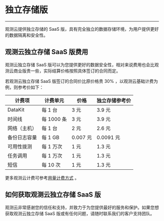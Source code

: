 # 独立存储版
---

观测云提供独立存储的 SaaS 版，具有完全独立的数据存储环境，为用户提供更好的数据隔离和安全性。

## 观测云独立存储 SaaS 版费用

观测云独立存储 SaaS 版可以为您提供更好的数据安全性，相对来说费用也会比观测云商业版贵一些，实际结算价格按照具体签订的合同而定。

若观测云独立存储 SaaS 版签订的合同价比原价格贵 30% ，以观测云基础计费为例，则参考价如下：

| **计费项**   | **计费单元** | **价格** | **独立存储参考价** |
| ------------ | ------------ | -------- | -------- |
| DataKit      | 每 1 台      | 3 元     | 3.9 元     |
| 时间线       | 每 1000 条   | 3 元     | 3.9 元     |
| 网络（主机） | 每 1 台      | 2 元     | 2.6 元     |
| 备份日志容量 | 每 1 GB      | 0.007 元 | 0.0091 元 |
| 可用性拨测   | 每 1 万次    | 1 元     | 1.3 元     |
| 任务调用     | 每 1 万次    | 1 元     | 1.3 元     |
| 短信         | 每 10 次     | 1 元     | 1.3 元     |

更多观测云计费可参考[用量计费方式](../billing/billing-method/index.md) 。

## 如何获取观测云独立存储 SaaS 版

观测云非常感谢您的信任和支持，并致力于为您提供最好的服务和保护。如果您想获取观测云独立存储 SaaS 版或有任何问题，请随时联系我们的客户支持团队。